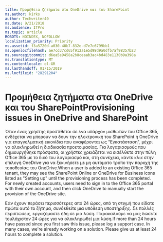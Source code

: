 ```yaml
---
title: Προμήθεια ζητήματα στα OneDrive και του SharePoint
ms.author: kirks
author: Techwriter40
ms.date: 9/21/2018
ms.audience: ITPro
ms.topic: article
ROBOTS: NOINDEX, NOFOLLOW
localization_priority: Priority
ms.assetid: f3a5720d-a030-40b7-832e-d7e7c6799bb1
ms.openlocfilehash: ae7cd37cd65f912a1e5d98d9a0dfb7af98357b23
ms.sourcegitcommit: d6ea5e9458a2b8ceaab3ac4bd483e1130b9a398a
ms.translationtype: MT
ms.contentlocale: el-GR
ms.lasthandoff: 01/15/2019
ms.locfileid: "28291204"
---
```

# <a name="provisioning-issues-in-onedrive-and-sharepoint"></a><span data-ttu-id="2898d-102">Προμήθεια ζητήματα στα OneDrive και του SharePoint</span><span class="sxs-lookup"><span data-stu-id="2898d-102">Provisioning issues in OneDrive and SharePoint</span></span>

<span data-ttu-id="2898d-p101">Όταν ένας χρήστης προστίθεται σε ένα υπάρχον μισθωτών του Office 365, ενδέχεται να μπορούν να δουν την ηλεκτρονική του SharePoint ή OneDrive για επαγγελματική εικονίδια που αναφέρονται ως "Εγκατάσταση", μέχρι να ολοκληρωθεί η διαδικασία προετοιμασίας. Για λογαριασμούς που δημιουργήθηκε πρόσφατα, οι χρήστες χρειάζεται να εισέλθετε στην πύλη Office 365 με το δικό του λογαριασμό και, στη συνέχεια, κάντε κλικ στην επιλογή OneDrive για να ξεκινήσετε με μη αυτόματο τρόπο την παροχή της τοποθεσίας του OneDrive.</span><span class="sxs-lookup"><span data-stu-id="2898d-p101">When a user is added to an existing Office 365 tenant, they may see the SharePoint Online or OneDrive for Business icons listed as "Setting up" until the provisioning process has been completed. For newly created accounts, users need to sign in to the Office 365 portal with their own account, and then click OneDrive to manually start the provision of the OneDrive site.</span></span>
  
<span data-ttu-id="2898d-p102">Εάν έχουν περάσει περισσότερες από 24 ώρες, από τη στιγμή που είδατε πρώτα αυτό το ζήτημα, συνδεθείτε μια υπόθεση υποστήριξης. Σε πολλές περιπτώσεις, εργαζόμαστε ήδη σε μια λύση. Παρακαλούμε να μας δώσετε τουλάχιστον 24 ώρες για να ολοκληρωθεί μια λύση.</span><span class="sxs-lookup"><span data-stu-id="2898d-p102">If more than 24 hours have passed since you first saw this issue, please log a support case. In many cases, we're already working on a solution. Please give us at least 24 hours to complete a solution.</span></span>
  

